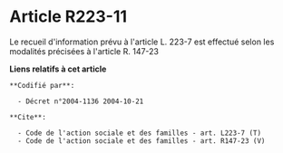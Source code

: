 # Article R223-11

Le recueil d'information prévu à l'article L. 223-7 est effectué selon les modalités précisées à l'article R. 147-23

**Liens relatifs à cet article**

	**Codifié par**:

	  - Décret n°2004-1136 2004-10-21

	**Cite**:

	  - Code de l'action sociale et des familles - art. L223-7 (T)
	  - Code de l'action sociale et des familles - art. R147-23 (V)
